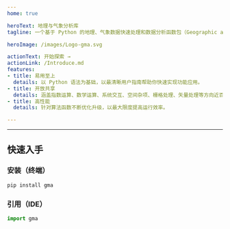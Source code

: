 ```yaml
---
home: true

heroText: 地理与气象分析库
tagline: 一个基于 Python 的地理、气象数据快速处理和数据分析函数包（Geographic and Meteorological Analysis，简称 gma）

heroImage: /images/Logo-gma.svg

actionText: 开始探索 →
actionLink: /Introduce.md
features:
- title: 易用至上
  details: 以 Python 语法为基础，以最清晰用户指南帮助你快速实现功能应用。
- title: 开放共享
  details: 涵盖指数运算、数学运算、系统交互、空间杂项、栅格处理、矢量处理等方向近百个功能函数开放使用。
- title: 高性能
  details: 针对算法函数不断优化升级，以最大限度提高运行效率。

---
```



---
## <strong>快速入手</strong>

### 安装（终端）
```bash
pip install gma
```
### 引用（IDE）
```python
import gma
```
